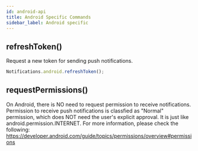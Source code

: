 ```yaml
---
id: android-api
title: Android Specific Commands
sidebar_label: Android specific
---
```


## refreshToken()
Request a new token for sending push notifications.

```js
Notifications.android.refreshToken();
```

## requestPermissions()
On Android, there is NO need to request permission to receive notifications. Permission to receive push notifications is classfied as "Normal" permission, which does NOT need the user's explicit approval. It is just like android.permission.INTERNET. For more information, please check the following: https://developer.android.com/guide/topics/permissions/overview#permissions 
